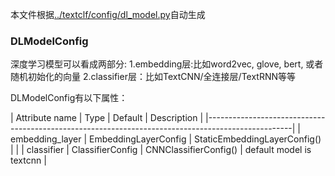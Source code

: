 本文件根据[../textclf/config/dl_model.py](../textclf/config/dl_model.py)自动生成

### DLModelConfig

深度学习模型可以看成两部分:
1.embedding层:比如word2vec, glove, bert, 或者随机初始化的向量
2.classifier层：比如TextCNN/全连接层/TextRNN等等

DLModelConfig有以下属性：

 | Attribute name   | Type                 | Default                      | Description              |
|---------------------------------------------------------------------------------------------------|
| embedding_layer  | EmbeddingLayerConfig | StaticEmbeddingLayerConfig() |                          |
| classifier       | ClassifierConfig     | CNNClassifierConfig()        | default model is textcnn |

